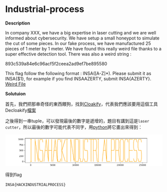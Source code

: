 # Industrial-process

__Description__

In company XXX, we have a big expertise in laser cutting and we are well informed about cybersecurity. We have setup a small honeypot to simulate the cut of some pieces. In our fake process, we have manufactured 25 pieces of 1 meter by 1 meter. We have found this really weird file thanks to a super effective detection tool. There was also a weird string :

893c539a84e6c96acf5f2ceea2ad9ef7be895580

This flag follow the following format : INSA([A-Z]*). Please submit it as INSA{$1}, for example if you find INSAAZERTY, submit INSA{AZERTY}. [Weird File](tempList.txt)

__Solutuion__

首先，我們把那串奇怪的東西餵狗，找到[Cloakify](https://github.com/TryCatchHCF/Cloakify/)，代表我們應該要用這個工具Decloakify[檔案](tempList.txt)

之後得到一串tuple，可以發現最後的數字是遞增的，題目有講到這是`laser cutter`，所以最後的數字可能代表不同字，用[python](plot.py)將它畫出來得到：

![alt text](Figure_1.png)

得到flag

```
INSA{HACKINDUSTRIALPROCESS}
```
